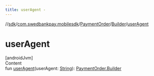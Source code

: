 ```yaml
---
title: userAgent -
---
```

//[sdk](../../../../index)/[com.swedbankpay.mobilesdk](../../index)/[PaymentOrder](../index)/[Builder](index)/[userAgent](user-agent)



# userAgent  
[androidJvm]  
Content  
fun [userAgent](user-agent)(userAgent: [String](https://kotlinlang.org/api/latest/jvm/stdlib/kotlin/-string/index.html)): [PaymentOrder.Builder](index)  



